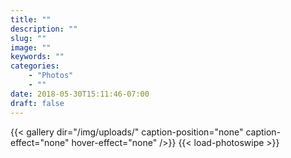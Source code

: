 ```yaml
---
title: ""
description: ""
slug: ""
image: ""
keywords: ""
categories: 
    - "Photos"
    - ""
date: 2018-05-30T15:11:46-07:00
draft: false
---
```


{{< gallery dir="/img/uploads/" caption-position="none" caption-effect="none" hover-effect="none" />}} {{< load-photoswipe >}}
